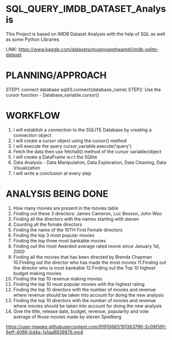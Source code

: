 # SQL_QUERY_IMDB_DATASET_Analysis

This Project is based on IMDB Dataset Analysis with the help of SQL as well as some Python Libraries

LINK: https://www.kaggle.com/datasets/mugojosephwamiti/imdb-sqlite-dataset

# PLANNING/APPROACH

STEP1: connect database sqlit3.connect(database_name)
STEP2: Use the cursor function - Database_variable.cursor()

# WORKFLOW

1. I will establish a connection to the SQLITE Database by creating a connection object
2. I will create a cursor object using the cursor() method
3. I will execute the query cursor_variable.execute('query')
4. Fetch the data then use fetchall() method of the cursor variable/object
5. I will create a DataFrame w.r.t the SQlite
6. Data Analysis - Data Manipulation, Data Exploration, Data Cleaning, Data Visualization
7. I will write a conclusion at every step

# ANALYSIS BEING DONE

1. How many movies are present in the movies table
2. Finding out these 3 directors: James Cameron, Luc Besson, John Woo
3. Finding all the directors with the names starting with steven
4. Counting all the female directors
5. Finding the name of the 10TH First Female directors
6. Finding the top 3 most popular movies
7. Finding the top three most bankable movies 
8. Finding out the most Awarded average rated movie since January 1st, 2000
9. Finding all the movies that has been directed by Brenda Chapman
10.Finding out the director who has made the most movies
11.Finding out the director who is most bankable
12.Finding out the Top 10 highest budget making movies
13. Finding the top 10 revenue making movies
14. Finding the top 10 most popular movies with the highest rating
15. Finding the top 10 directors with the number of movies and revenue where revenue should be taken into account for doing the new analysis
16. Finding the top 10 directors with the number of movies and revenue where movies should be taken into account for doing the new analysis
17. Give the title, release date, budget, revenue, popularity and vote average of those movies made by steven Spielberg


https://user-images.githubusercontent.com/91910681/191363796-2c09f591-6eff-4086-bd4a-1a1aa8839876.mp4

